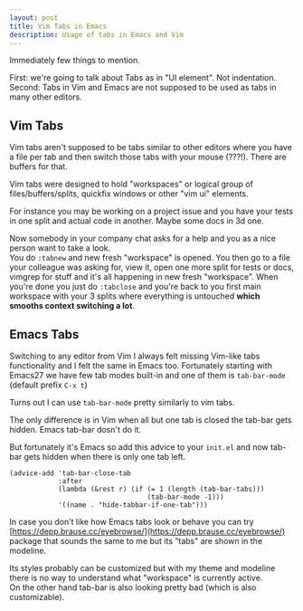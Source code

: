 ```yaml
---
layout: post
title: Vim Tabs in Emacs
description: Usage of tabs in Emacs and Vim
---
```


Immediately few things to mention.

First: we're going to talk about Tabs as in "UI element". Not indentation.
<br/>
Second: Tabs in Vim and Emacs are not supposed to be used as tabs in many other editors.

## Vim Tabs

Vim tabs aren't supposed to be tabs similar to other editors where you have a file per tab and then switch those tabs with your mouse (???!). There are buffers for that.

Vim tabs were designed to hold "workspaces" or logical group of files/buffers/splits, quickfix windows or other "vim ui" elements.

For instance you may be working on a project issue and you have your tests in one split and actual code in another. Maybe some docs in 3d one.

Now somebody in your company chat asks for a help and you as a nice person want to take a look.
<br/>
You do `:tabnew` and new fresh "workspace" is opened. You then go to a file your colleague was asking for, view it, open one more split for tests or docs, vimgrep for stuff and it's all happening in new fresh "workspace". When you're done you just do `:tabclose` and you're back to you first main workspace with your 3 splits where everything is untouched **which smooths context switching a lot**.

## Emacs Tabs
Switching to any editor from Vim I always felt missing Vim-like tabs functionality and I felt the same in Emacs too.
Fortunately starting with Emacs27 we have few tab modes built-in and one of them is `tab-bar-mode` (default prefix `C-x t`)

Turns out I can use `tab-bar-mode` pretty similarly to vim tabs.

The only difference is in Vim when all but one tab is closed the tab-bar gets hidden. Emacs tab-bar dosn't do it.

But fortunately it's Emacs so add this advice to your `init.el` and now tab-bar gets hidden when there is only one tab left.
```elisp
(advice-add 'tab-bar-close-tab
            :after
            (lambda (&rest r) (if (= 1 (length (tab-bar-tabs)))
                                  (tab-bar-mode -1)))
            '((name . "hide-tabbar-if-one-tab")))
```

In case you don't like how Emacs tabs look or behave you can try [https://depp.brause.cc/eyebrowse/](https://depp.brause.cc/eyebrowse/) package that sounds the same to me but its "tabs" are shown in the modeline.

Its styles probably can be customized but with my theme and modeline there is no way to understand what "workspace" is currently active.
<br/>
On the other hand tab-bar is also looking pretty bad (which is also customizable).
